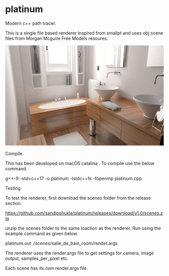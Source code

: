 # platinum
Modern c++ path tracer.

This is a single file based renderer inspired from smallpt 
and uses obj scene files from Morgan Mcguire Free Models resoures.

![salle_de_bain_1024spp](https://github.com/sandipshukla/platinum/blob/master/salle_de_bain.png)

Compile.

This has been developed on macOS catalina . To compile use the below command.

g++-9 -std=c++17 -o platinum -lstdc++fs -fopenmp platinum.cpp

Testing.

To test the renderer, first download the scenes folder from the release section.

https://github.com/sandipshukla/platinum/releases/download/v1.0/scenes.zip

unzip the scenes folder to the same loaction as the renderer. Run using the example command as given below.

platinum.out ./scenes/salle_de_bain_room/render.args

The renderer uses the render.args file to get settings for camera, image output, samples_per_pixel etc.

Each scene has its own render.args file.

